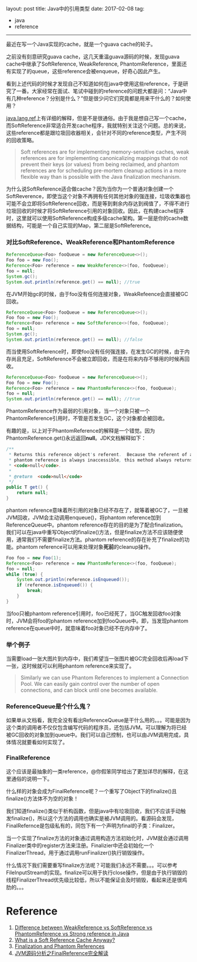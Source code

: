 layout: post
title: Java中的引用类型
date: 2017-02-08
tag:
- java
- reference
---

最近在写一个Java实现的cache，就是一个guava cache的轮子。   

之前没有刻意研究guava cache，这几天重温guava源码的时候，发现guava cache中继承了SoftReference, WeakReference, PhantomReference，里面还有实现了的queue，这些reference会被enqueue，好奇心因此产生。   

看到上述代码的时候才发现自己不知道如何在java中使用这些reference，于是研究了一番。大家经常在面试、笔试中碰到的reference的问题大都是问：“Java中有几种reference？分别是什么？”但是很少问它们究竟都是用来干什么的？如何使用？   

[java.lang.ref](https://docs.oracle.com/javase/8/docs/api/java/lang/ref/package-summary.html)上有详细的解释，但是不是很通俗。由于我是想自己写一个cache，而SoftReference非常适合开发cache程序，我就特别关注这个问题。总的来说，这些reference都是跟垃圾回收器相关，会针对不同的reference类型，产生不同的回收策略。   

>Soft references are for implementing memory-sensitive caches, weak references are for implementing canonicalizing mappings that do not prevent their keys (or values) from being reclaimed, and phantom references are for scheduling pre-mortem cleanup actions in a more flexible way than is possible with the Java finalization mechanism.   

为什么说SoftReference适合做cache？因为当你为一个普通对象创建一个SoftReverence，即使当这个对象不再拥有任何其他对象的强连接，垃圾收集器也可能不会立即将SoftReference回收，而是等到剩余内存达到阀值了，不得不进行垃圾回收的时候才将SoftReference引用的对象回收。因此，在构建cache程序时，这里就可以使用SoftReference构成多级cache架构。第一层是你的cache数据结构，可能是一个自己实现的Map，第二层是SoftReference。

### 对比SoftReference、WeakReference和PhantomReference   

```java
ReferenceQueue<Foo> fooQueue = new ReferenceQueue<>();
Foo foo = new Foo();
Reference<Foo> reference = new WeakReference<>(foo, fooQueue);
foo = null;
System.gc();
System.out.println(reference.get() == null); //true
```

在JVM开始gc的时候，由于foo没有任何连接对象，WeakRefeence会直接被GC回收。   

```java
ReferenceQueue<Foo> fooQueue = new ReferenceQueue<>();
Foo foo = new Foo();
Reference<Foo> reference = new SoftReference<>(foo, fooQueue);
foo = null;
System.gc();
System.out.println(reference.get() == null); //false
```

而当使用SoftReference时，即使foo没有任何强连接，在发生GC的时候，由于内存尚且充足，SoftReference不会被立即回收，而是在将来内存不够用的时候再回收。   

```java
ReferenceQueue<Foo> fooQueue = new ReferenceQueue<>();
Foo foo = new Foo();
Reference<Foo> reference = new PhantomReference<>(foo, fooQueue);
foo = null;
System.out.println(reference.get() == null); //true
```

PhantomReference作为最弱的引用对象，当一个对象只被一个PhantomReference引用时，不管是否发生GC，这个对象都会被回收。   

有趣的是，以上对于PhantomReference的解释是一个错觉。因为PhantomReference.get()永远返回**null**。JDK文档解释如下：   

```java
/**
 * Returns this reference object's referent.  Because the referent of a
 * phantom reference is always inaccessible, this method always returns
 * <code>null</code>.
 *
 * @return  <code>null</code>
 */
public T get() {
    return null;
}
```

phantom reference意味着所引用的对象已经不存在了，就等着被GC了，一旦被JVM回收，JVM会主动调用enqueue()，将phantom reference加到ReferenceQueue中。phantom reference存在的目的是为了配合finalization。我们可以在java中重写Object的finalize()方法，但是finalize方法不应该随便使用，通常我们不需要finalize方法。phantom reference的存在补充了finalize的功能。phantom reference可以用来处理对象**死前**的cleanup操作。   

```java
Foo foo = new Foo(1);
Reference<Foo> reference = new PhantomReference<>(foo, fooQueue);
foo = null;
while (true) {
	System.out.println(reference.isEnqueued());
	if (reference.isEnqueued()) {
    	break;
    }
}
```

当foo只被phantom reference引用时，foo已经死了，当GC触发回收foo对象时，JVM会将foo的phantom reference加到fooQueue中。即，当发现phantom reference在queue中时，就意味着foo对象已经不在内存中了。   

### 举个例子

当需要load一张大图片到内存中，我们希望当一张图片被GC完全回收后再load下一张，这时候就可以利用phantom reference来实现了。   

>Similarly we can use Phantom References to implement a Connection Pool. We can easily gain control over the number of open connections, and can block until one becomes available.

### ReferenceQueue是个什么鬼？

如果单从文档看，我完全没有看出ReferenceQueue是干什么用的。。。可能是因为这个类的调用者不仅仅包含编写代码的程序员，还包括JVM。可以理解为将已经被GC回收的对象加到queue中。我们可以自己控制，也可以由JVM调用完成，具体情况就要看如何实现了。

### FinalReference

这个应该是最抽象的一类reference，@你假笨同学给出了更加详尽的解释，在这里通俗的说明一下。

什么样的对象会成为FinalReference呢？一个重写了Object下的finalize()且finalize()方法体不为空的对象！

我们知道finalize()类似于析构函数，但是java中有垃圾回收，我们不应该手动触发finalize()，所以这个方法的调用也确实是被JVM调用的。看源码会发现，FinalRefernce是包级私有的，同包下有一个声明为final的子类：Finalizer。

当一个实现了finalize方法的对象通过调用构造方法初始化时，JVM就会通过调用Finalizer类中的register方法来注册。Finalizier中还会初始化一个FinalizerThread，用于通过调用runFinalizer()执行销毁操作。

什么情况下我们需要重写finalize方法呢？可能我们永远不需要。。。可以参考FileInputStream的实现。finalize可以用于执行close操作，但是由于执行销毁的线程FinalizerThread优先级比较低，所以不能保证会及时销毁，看起来还是很鸡肋的。。。

# Reference
1. [Difference between WeakReference vs SoftReference vs PhantomReference vs Strong reference in Java](https://www.javacodegeeks.com/2014/03/difference-between-weakreference-vs-softreference-vs-phantomreference-vs-strong-reference-in-java.html)
2. [What is a Soft Reference Cache Anyway?](https://www.ortussolutions.com/blog/tip-of-the-week-what-is-a-soft-reference-cache-anyway)
3. [Finalization and Phantom References](https://dzone.com/articles/finalization-and-phantom)
4. [JVM源码分析之FinalReference完全解读](http://lovestblog.cn/blog/2015/07/09/final-reference/)
